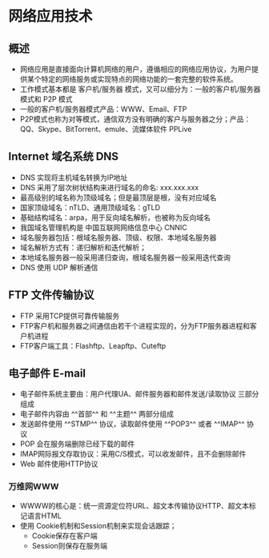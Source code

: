 # 网络应用技术
## 概述
* 网络应用是直接面向计算机网络的用户，遵循相应的网络应用协议，为用户提供某个特定的网络服务或实现特点的网络功能的一套完整的软件系统。
* 工作模式基本都是 客户机/服务器 模式，又可以细分为：一般的客户机/服务器模式和 P2P 模式
* 一般的客户机/服务器模式产品：WWW、Email、FTP
* P2P模式也称为对等模式，通信双方没有明确的客户与服务器之分；产品：QQ、Skype、BitTorrent、emule、流媒体软件 PPLive
## Internet 域名系统 DNS
* DNS 实现将主机域名转换为IP地址
* DNS 采用了层次树状结构来进行域名的命名: xxx.xxx.xxx
* 最高级别的域名称为顶级域名；但是最顶层是根，没有对应域名
* 国家顶级域名：nTLD、通用顶级域名：gTLD
* 基础结构域名：arpa，用于反向域名解析，也被称为反向域名
* 我国域名管理机构是 中国互联网网络信息中心 CNNIC
* 域名服务器包括：根域名服务器、顶级、权限、本地域名服务器
* 域名解析方式有：递归解析和迭代解析；
* 本地域名服务器一般采用递归查询，根域名服务器一般采用迭代查询
* DNS 使用 UDP 解析通信
## FTP 文件传输协议
* FTP 采用TCP提供可靠传输服务
* FTP客户机和服务器之间通信由若干个进程实现的，分为FTP服务器进程和客户机进程
* FTP客户端工具：Flashftp、Leapftp、Cuteftp

## 电子邮件 E-mail
* 电子邮件系统主要由：用户代理UA、邮件服务器和邮件发送/读取协议 三部分组成
* 电子邮件内容由 ^^首部^^ 和 ^^主题^^ 两部分组成
* 发送邮件使用 ^^STMP^^ 协议，读取邮件使用 ^^POP3^^ 或者 ^^IMAP^^ 协议
* POP 会在服务端删除已经下载的邮件
* IMAP网际报文存取协议：采用C/S模式，可以收发邮件，且不会删除邮件
* Web 邮件使用HTTP协议
### 万维网WWW
* WWWW的核心是：统一资源定位符URL、超文本传输协议HTTP、超文本标记语言HTML
* 使用 Cookie机制和Session机制来实现会话跟踪；
    * Cookie保存在客户端
    * Session则保存在服务端